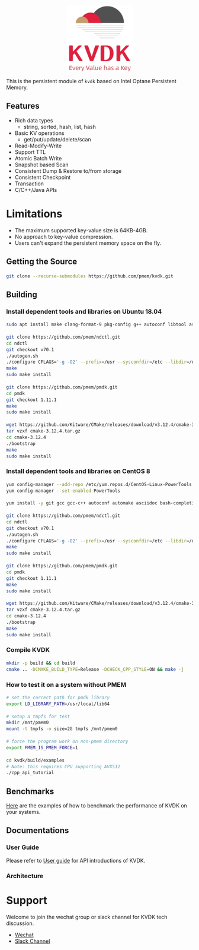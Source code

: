 <div align="center">
<p align="center"> <img src="../pic/kvdk_logo.png" height="180px"><br></p>
</div>

This is the persistent module of `kvdk` based on Intel Optane Persistent Memory.

## Features
* Rich data types
  * string, sorted, hash, list, hash
* Basic KV operations
  * get/put/update/delete/scan
* Read-Modify-Write
* Support TTL
* Atomic Batch Write
* Snapshot based Scan
* Consistent Dump & Restore to/from storage
* Consistent Checkpoint
* Transaction
* C/C++/Java APIs

# Limitations
*  The maximum supported key-value size is 64KB-4GB.
*  No approach to key-value compression.
*  Users can't expand the persistent memory space on the fly.

## Getting the Source
```bash
git clone --recurse-submodules https://github.com/pmem/kvdk.git
```

## Building
### Install dependent tools and libraries on Ubuntu 18.04
```bash
sudo apt install make clang-format-9 pkg-config g++ autoconf libtool asciidoctor libkmod-dev libudev-dev uuid-dev libjson-c-dev libkeyutils-dev pandoc libhwloc-dev libgflags-dev libtext-diff-perl bash-completion systemd wget git curl

git clone https://github.com/pmem/ndctl.git
cd ndctl
git checkout v70.1
./autogen.sh
./configure CFLAGS='-g -O2' --prefix=/usr --sysconfdir=/etc --libdir=/usr/lib
make
sudo make install

git clone https://github.com/pmem/pmdk.git
cd pmdk
git checkout 1.11.1
make
sudo make install

wget https://github.com/Kitware/CMake/releases/download/v3.12.4/cmake-3.12.4.tar.gz
tar vzxf cmake-3.12.4.tar.gz
cd cmake-3.12.4
./bootstrap
make
sudo make install

```

### Install dependent tools and libraries on CentOS 8
```bash
yum config-manager --add-repo /etc/yum.repos.d/CentOS-Linux-PowerTools.repo
yum config-manager --set-enabled PowerTools

yum install -y git gcc gcc-c++ autoconf automake asciidoc bash-completion xmlto libtool pkgconfig glib2 glib2-devel libfabric libfabric-devel doxygen graphviz pandoc ncurses kmod kmod-devel libudev-devel libuuid-devel json-c-devel keyutils-libs-devel gem make cmake libarchive clang-tools-extra hwloc-devel perl-Text-Diff gflags-devel curl

git clone https://github.com/pmem/ndctl.git
cd ndctl
git checkout v70.1
./autogen.sh
./configure CFLAGS='-g -O2' --prefix=/usr --sysconfdir=/etc --libdir=/usr/lib
make
sudo make install

git clone https://github.com/pmem/pmdk.git
cd pmdk
git checkout 1.11.1
make
sudo make install

wget https://github.com/Kitware/CMake/releases/download/v3.12.4/cmake-3.12.4.tar.gz
tar vzxf cmake-3.12.4.tar.gz
cd cmake-3.12.4
./bootstrap
make
sudo make install
```

### Compile KVDK
```bash
mkdir -p build && cd build
cmake .. -DCMAKE_BUILD_TYPE=Release -DCHECK_CPP_STYLE=ON && make -j
```

### How to test it on a system without PMEM
```bash
# set the correct path for pmdk library
export LD_LIBRARY_PATH=/usr/local/lib64

# setup a tmpfs for test
mkdir /mnt/pmem0
mount -t tmpfs -o size=2G tmpfs /mnt/pmem0

# force the program work on non-pmem directory
export PMEM_IS_PMEM_FORCE=1

cd kvdk/build/examples
# Note: this requires CPU supporting AVX512
./cpp_api_tutorial

```

## Benchmarks
[Here](./doc/benchmark.md) are the examples of how to benchmark the performance of KVDK on your systems.

## Documentations

### User Guide

Please refer to [User guide](./doc/user_doc.md) for API introductions of KVDK.

### Architecture

# Support
Welcome to join the wechat group or slack channel for KVDK tech discussion.
- [Wechat](https://github.com/pmem/kvdk/issues/143)
- [Slack Channel](https://join.slack.com/t/kvdksupportcommunity/shared_invite/zt-12b66vg1c-4FGb~Ri4w8K2_msau6v86Q)

